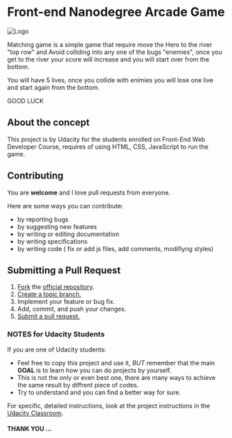 # Front-end Nanodegree Arcade Game

![Logo](images/char-boy.png)

Matching game is a simple game that require move the Hero to the river "top row" and Avoid colliding into any one of the bugs "enemies", once you get to the river your score will increase and you will start over from the bottom.

You will have 5 lives, once you collide with enimies you will lose one live and start again from the bottom.

GOOD LUCK

## About the concept

This project is by Udacity for the students enrolled on Front-End Web Developer Course, requires of using HTML, CSS, JavaScript to run the game.

## Contributing

You are **welcome** and I love pull requests from everyone.

Here are some ways you can contribute:

- by reporting bugs
- by suggesting new features
- by writing or editing documentation
- by writing specifications
- by writing code ( fix or add js files, add comments, modifiyng styles)

## Submitting a Pull Request

1. [Fork][fork] the [official repository][repo].
2. [Create a topic branch.][branch]
3. Implement your feature or bug fix.
4. Add, commit, and push your changes.
5. [Submit a pull request.][pr]

### NOTES for Udacity Students

If you are one of Udacity students:

- Feel free to copy this project and use it, _BUT_ remember that the main **GOAL** is to learn how you can do projects by yourself.
- This is not the only or even best one, there are many ways to achieve the same result by diffrent piece of codes.
- Try to understand and you can find a better way for sure.

For specific, detailed instructions, look at the project instructions in the [Udacity Classroom](https://classroom.udacity.com/me).

#### THANK YOU ...

[repo]: https://github.com/ahmedalameldin/fend-arcade-game
[fork]: https://help.github.com/articles/fork-a-repo/
[branch]: https://help.github.com/articles/creating-and-deleting-branches-within-your-repository/
[pr]: https://help.github.com/articles/using-pull-requests/